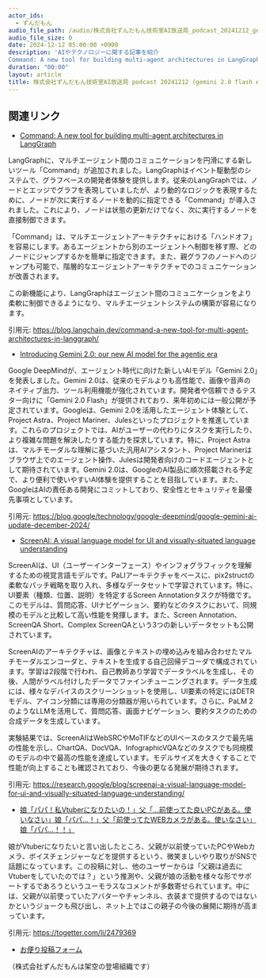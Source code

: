 ```yaml
---
actor_ids:
  - ずんだもん
audio_file_path: /audio/株式会社ずんだもん技術室AI放送局_podcast_20241212_gemini_2_flash.mp3
audio_file_size: 0
date: 2024-12-12 05:00:00 +0900
description: 'AIやテクノロジーに関する記事を紹介  
Command: A new tool for building multi-agent architectures in LangGraph、Introducing Gemini 2.0: our new AI model for the agentic era、ScreenAI: A visual language model for UI and visually-situated language understanding、娘「パパ！私Vtuberになりたいの！」父「…前使ってた良いPCがある。使いなさい」娘「パパ…！」父「前使ってたWEBカメラがある。使いなさい」娘「パパ…！！」'
duration: "00:00"
layout: article
title: 株式会社ずんだもん技術室AI放送局 podcast 20241212 (gemini 2.0 flash exp生成version 特別放送)
---
```


## 関連リンク


- [Command: A new tool for building multi-agent architectures in LangGraph](https://blog.langchain.dev/command-a-new-tool-for-multi-agent-architectures-in-langgraph/)  


LangGraphに、マルチエージェント間のコミュニケーションを円滑にする新しいツール「Command」が追加されました。LangGraphはイベント駆動型のシステムで、グラフベースの開発者体験を提供します。従来のLangGraphでは、ノードとエッジでグラフを表現していましたが、より動的なロジックを表現するために、ノードが次に実行するノードを動的に指定できる「Command」が導入されました。これにより、ノードは状態の更新だけでなく、次に実行するノードを直接制御できます。

「Command」は、マルチエージェントアーキテクチャにおける「ハンドオフ」を容易にします。あるエージェントから別のエージェントへ制御を移す際、どのノードにジャンプするかを簡単に指定できます。また、親グラフのノードへのジャンプも可能で、階層的なエージェントアーキテクチャでのコミュニケーションが改善されます。

この新機能により、LangGraphはエージェント間のコミュニケーションをより柔軟に制御できるようになり、マルチエージェントシステムの構築が容易になります。


引用元: https://blog.langchain.dev/command-a-new-tool-for-multi-agent-architectures-in-langgraph/


- [Introducing Gemini 2.0: our new AI model for the agentic era](https://blog.google/technology/google-deepmind/google-gemini-ai-update-december-2024/)  


Google DeepMindが、エージェント時代に向けた新しいAIモデル「Gemini 2.0」を発表しました。Gemini 2.0は、従来のモデルよりも高性能で、画像や音声のネイティブ出力、ツール利用機能が強化されています。開発者や信頼できるテスター向けに「Gemini 2.0 Flash」が提供されており、来年初めには一般公開が予定されています。Googleは、Gemini 2.0を活用したエージェント体験として、Project Astra、Project Mariner、Julesといったプロジェクトを推進しています。これらのプロジェクトでは、AIがユーザーの代わりにタスクを実行したり、より複雑な問題を解決したりする能力を探求しています。特に、Project Astraは、マルチモーダルな理解に基づいた汎用AIアシスタント、Project Marinerはブラウザ上でのエージェント操作、Julesは開発者向けのコードエージェントとして期待されています。Gemini 2.0は、GoogleのAI製品に順次搭載される予定で、より便利で使いやすいAI体験を提供することを目指しています。また、GoogleはAIの責任ある開発にコミットしており、安全性とセキュリティを最優先事項としています。


引用元: https://blog.google/technology/google-deepmind/google-gemini-ai-update-december-2024/


- [ScreenAI: A visual language model for UI and visually-situated language understanding](https://research.google/blog/screenai-a-visual-language-model-for-ui-and-visually-situated-language-understanding/)  


ScreenAIは、UI（ユーザーインターフェース）やインフォグラフィックを理解するための視覚言語モデルです。PaLIアーキテクチャをベースに、pix2structの柔軟なパッチ戦略を取り入れ、多様なデータセットで学習されています。特に、UI要素（種類、位置、説明）を特定するScreen Annotationタスクが特徴です。このモデルは、質問応答、UIナビゲーション、要約などのタスクにおいて、同規模のモデルと比較して高い性能を発揮します。また、Screen Annotation、ScreenQA Short、Complex ScreenQAという3つの新しいデータセットも公開されています。

ScreenAIのアーキテクチャは、画像とテキストの埋め込みを組み合わせたマルチモーダルエンコーダと、テキストを生成する自己回帰デコーダで構成されています。学習は2段階で行われ、自己教師あり学習でデータラベルを生成し、その後、人間がラベル付けしたデータでファインチューニングされます。データ生成には、様々なデバイスのスクリーンショットを使用し、UI要素の特定にはDETRモデル、アイコン分類には専用の分類器が用いられています。さらに、PaLM 2のようなLLMを活用して、質問応答、画面ナビゲーション、要約タスクのための合成データを生成しています。

実験結果では、ScreenAIはWebSRCやMoTIFなどのUIベースのタスクで最先端の性能を示し、ChartQA、DocVQA、InfographicVQAなどのタスクでも同規模のモデルの中で最高の性能を達成しています。モデルサイズを大きくすることで性能が向上することも確認されており、今後の更なる発展が期待されます。


引用元: https://research.google/blog/screenai-a-visual-language-model-for-ui-and-visually-situated-language-understanding/


- [娘「パパ！私Vtuberになりたいの！」父「…前使ってた良いPCがある。使いなさい」娘「パパ…！」父「前使ってたWEBカメラがある。使いなさい」娘「パパ…！！」](https://togetter.com/li/2479369)  


娘がVtuberになりたいと言い出したところ、父親が以前使っていたPCやWebカメラ、ボイスチェンジャーなどを提供するという、微笑ましいやり取りがSNSで話題になっています。この投稿に対し、他のユーザーからは「父親は過去にVtuberをしていたのでは？」という推測や、父親が娘の活動を様々な形でサポートするであろうというユーモラスなコメントが多数寄せられています。中には、父親が以前使っていたアバターやチャンネル、衣装まで提供するのではないかというジョークも飛び出し、ネット上ではこの親子の今後の展開に期待が高まっています。


引用元: https://togetter.com/li/2479369



- [お便り投稿フォーム](https://forms.gle/ffg4JTfqdiqK62qf9)

（株式会社ずんだもんは架空の登場組織です）
